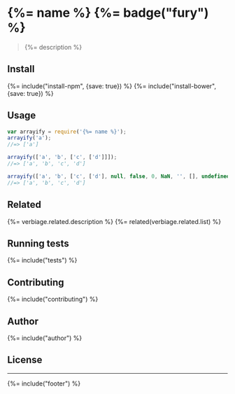 # {%= name %} {%= badge("fury") %}

> {%= description %}

## Install
{%= include("install-npm", {save: true}) %}
{%= include("install-bower", {save: true}) %}

## Usage

```js
var arrayify = require('{%= name %}');
arrayify('a');
//=> ['a']

arrayify(['a', 'b', ['c', ['d']]]);
//=> ['a', 'b', 'c', 'd']

arrayify(['a', 'b', ['c', ['d'], null, false, 0, NaN, '', [], undefined]]);
//=> ['a', 'b', 'c', 'd']
```

## Related
{%= verbiage.related.description %}
{%= related(verbiage.related.list) %}

## Running tests
{%= include("tests") %}

## Contributing
{%= include("contributing") %}

## Author
{%= include("author") %}

## License

***

{%= include("footer") %}

